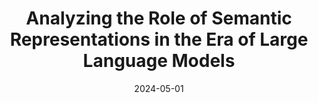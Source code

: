 ---
title: "Analyzing the Role of Semantic Representations in the Era of Large Language Models"
collection: publications
permalink: https://arxiv.org/abs/2405.01502
date: 2024-05-01
venue: 'NAACL'
paperurl: 'https://arxiv.org/abs/2405.01502'
citation: 'Zhijing Jin, Yuen Chen, Fernando Gonzalez, Jiarui Liu, Jiayi Zhang, Julian Michael, Bernhard Schölkopf, Mona Diab'
code: https://github.com/causalNLP/amr_llm
---